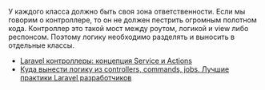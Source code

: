 У каждого класса должно быть своя зона ответственности.
Если мы говорим о контроллере, то он не должен пестрить огромным полотном кода. 
Контроллер это такой мост между роутом, логикой и view либо респонсом. 
Поэтому логику необходимо разделять и выносить в отдельные классы.

[//]: # "materials"

- [Laravel контроллеры: концепция Service и Actions](https://youtu.be/3op0w-5qORc)
- [Куда вынести логику из controllers, commands, jobs. Лучшие практики Laravel разработчиков](https://youtu.be/0CUIG1JM4IA)

[//]: # "/materials"
